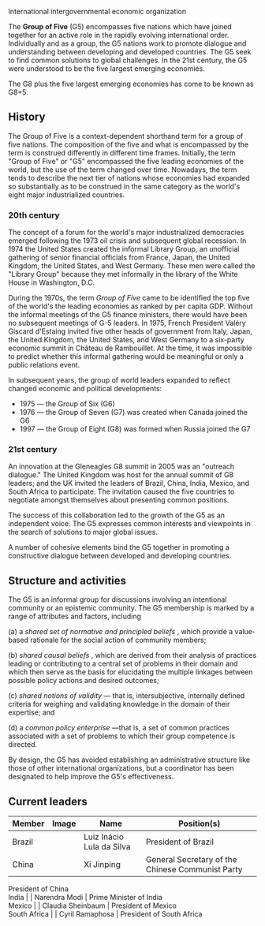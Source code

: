 International intergovernmental economic organization

The **Group of Five** (G5) encompasses five nations which have joined together
for an active role in the rapidly evolving international order. Individually
and as a group, the G5 nations work to promote dialogue and understanding
between developing and developed countries. The G5 seek to find common
solutions to global challenges. In the 21st century, the G5 were understood to
be the five largest emerging economies.

The G8 plus the five largest emerging economies has come to be known as G8+5.

## History

The Group of Five is a context-dependent shorthand term for a group of five
nations. The composition of the five and what is encompassed by the term is
construed differently in different time frames. Initially, the term "Group of
Five" or "G5" encompassed the five leading economies of the world, but the use
of the term changed over time. Nowadays, the term tends to describe the next
tier of nations whose economies had expanded so substantially as to be
construed in the same category as the world's eight major industrialized
countries.

### 20th century

The concept of a forum for the world's major industrialized democracies
emerged following the 1973 oil crisis and subsequent global recession. In 1974
the United States created the informal Library Group, an unofficial gathering
of senior financial officials from France, Japan, the United Kingdom, the
United States, and West Germany. These men were called the "Library Group"
because they met informally in the library of the White House in Washington,
D.C.

During the 1970s, the term _Group of Five_ came to be identified the top five
of the world's the leading economies as ranked by per capita GDP. Without the
informal meetings of the G5 finance ministers, there would have been no
subsequent meetings of G-5 leaders. In 1975, French President Valéry Giscard
d'Estaing invited five other heads of government from Italy, Japan, the United
Kingdom, the United States, and West Germany to a six-party economic summit in
Château de Rambouillet. At the time, it was impossible to predict whether this
informal gathering would be meaningful or only a public relations event.

In subsequent years, the group of world leaders expanded to reflect changed
economic and political developments:

  * 1975 — the Group of Six (G6)
  * 1976 — the Group of Seven (G7) was created when Canada joined the G6
  * 1997 — the Group of Eight (G8) was formed when Russia joined the G7

### 21st century

An innovation at the Gleneagles G8 summit in 2005 was an "outreach dialogue."
The United Kingdom was host for the annual summit of G8 leaders; and the UK
invited the leaders of Brazil, China, India, Mexico, and South Africa to
participate. The invitation caused the five countries to negotiate amongst
themselves about presenting common positions.

The success of this collaboration led to the growth of the G5 as an
independent voice. The G5 expresses common interests and viewpoints in the
search of solutions to major global issues.

A number of cohesive elements bind the G5 together in promoting a constructive
dialogue between developed and developing countries.

## Structure and activities

The G5 is an informal group for discussions involving an intentional community
or an epistemic community. The G5 membership is marked by a range of
attributes and factors, including

(a) a _shared set of normative and principled beliefs_ , which provide a
value-based rationale for the social action of community members;

(b) _shared causal beliefs_ , which are derived from their analysis of
practices leading or contributing to a central set of problems in their domain
and which then serve as the basis for elucidating the multiple linkages
between possible policy actions and desired outcomes;

(c) _shared notions of validity_ — that is, intersubjective, internally
defined criteria for weighing and validating knowledge in the domain of their
expertise; and

(d) a _common policy enterprise_ —that is, a set of common practices
associated with a set of problems to which their group competence is directed.

By design, the G5 has avoided establishing an administrative structure like
those of other international organizations, but a coordinator has been
designated to help improve the G5's effectiveness.

## Current leaders

Member  | Image  | Name  | Position(s)   
---|---|---|---  
Brazil |  | Luiz Inácio Lula da Silva | President of Brazil  
China |  | Xi Jinping | General Secretary of the Chinese Communist Party  
President of China  
India |  | Narendra Modi | Prime Minister of India  
Mexico |  | Claudia Sheinbaum | President of Mexico  
South Africa |  | Cyril Ramaphosa | President of South Africa